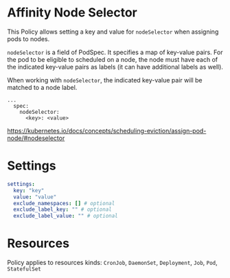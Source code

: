 # Affinity Node Selector

This Policy allows setting a key and value for `nodeSelector` when assigning pods to nodes.

`nodeSelector` is a field of PodSpec. It specifies a map of key-value pairs. For the pod to be eligible to scheduled on a node, the node must have each of the indicated key-value pairs as labels (it can have additional labels as well).

When working with `nodeSelector`, the indicated key-value pair will be matched to a node label.

```
...
  spec:
    nodeSelector:
      <key>: <value>
```

https://kubernetes.io/docs/concepts/scheduling-eviction/assign-pod-node/#nodeselector

# Settings

```yaml
settings:
  key: "key"
  value: "value"
  exclude_namespaces: [] # optional
  exclude_label_key: "" # optional
  exclude_label_value: "" # optional
```

# Resources

Policy applies to resources kinds:
`CronJob`, `DaemonSet`, `Deployment`, `Job`, `Pod`, `StatefulSet`
